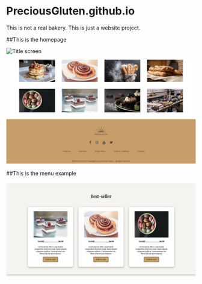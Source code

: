 # PreciousGluten.github.io
This is not a real bakery. This is just a website project.

##This is the homepage

![Title screen](https://raw.githubusercontent.com/DanieHuelva/PreciousGluten.github.io/main/Screenshots2/Screen%20Shot%202022-12-29%20at%207.51.14%20PM.png)

![Play screen](https://raw.githubusercontent.com/DanieHuelva/PreciousGluten.github.io/main/Screenshots2/Screen%20Shot%202022-12-29%20at%207.52.01%20PM.png)

##This is the menu example

![Title screen](https://raw.githubusercontent.com/DanieHuelva/PreciousGluten.github.io/main/Screen%20Shot%202022-12-29%20at%207.53.48%20PM.png)


